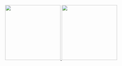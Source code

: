 
<div>
  <a href="https://github.com/vicentegalencar">
  <img height="180em" src="https://github-readme-stats.vercel.app/api?username=vicentegalencar&show_icons=true&theme=dracula&include_all_commits=true&count_private=true"/>
  <img height="180em" src="https://github-readme-stats.vercel.app/api/top-langs/?username=vicentegalencar&layout=compact&langs_count=7&theme=dracula"/>
</div>


